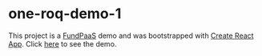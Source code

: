 # one-roq-demo-1

This project is a [FundPaaS](http://www.fundpaas.com/) demo and was bootstrapped with [Create React App](https://github.com/facebookincubator/create-react-app). Click [here](http://one-roq-demo-1.surge.sh/) to see the demo.
